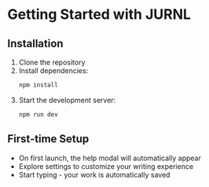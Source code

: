 # Getting Started with JURNL

## Installation
1. Clone the repository
2. Install dependencies:
   ```bash
   npm install
   ```
3. Start the development server:
   ```bash
   npm run dev
   ```

## First-time Setup
- On first launch, the help modal will automatically appear
- Explore settings to customize your writing experience
- Start typing - your work is automatically saved

